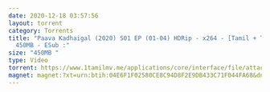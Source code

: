 ```yaml
---
date: 2020-12-18 03:57:56
layout: torrent
category: Torrents
title: "Paava Kadhaigal (2020) S01 EP (01-04) HDRip - x264 - [Tamil + Telugu] -
  450MB - ESub :"
size: "450MB "
type: Video
torrent: https://www.1tamilmv.me/applications/core/interface/file/attachment.php?id=70302
magnet: magnet:?xt=urn:btih:04E6F1F02580CE8C94D8F2E9DB433C71F044FA68&dn=www.1TamilMV.me%20-%20Paava%20Kadhaigal%20S01%20EP%2801-04%29%20-%20HDRip%20%5bTamil%20%2b%20Telugu%5d%20450MB%20ESub&tr=udp%3a%2f%2ftracker.openbittorrent.com%3a1337%2fannounce&tr=udp%3a%2f%2ftracker.opentrackr.org%3a1337%2fannounce&tr=udp%3a%2f%2ftracker.opentrackr.org%3a1337%2fannounce&tr=udp%3a%2f%2ftracker.leechers-paradise.org%3a6969%2fannounce&tr=udp%3a%2f%2f9.rarbg.to%3a2950%2fannounce&tr=udp%3a%2f%2f9.rarbg.me%3a2840%2fannounce&tr=udp%3a%2f%2fp4p.arenabg.com%3a1337%2fannounce&tr=udp%3a%2f%2fexodus.desync.com%3a6969%2fannounce&tr=udp%3a%2f%2ftracker.cyberia.is%3a6969%2fannounce&tr=udp%3a%2f%2fopen.stealth.si%3a80%2fannounce&tr=udp%3a%2f%2ftracker.tiny-vps.com%3a6969%2fannounce&tr=udp%3a%2f%2fretracker.lanta-net.ru%3a2710%2fannounce&tr=udp%3a%2f%2ftracker.torrent.eu.org%3a451%2fannounce&tr=udp%3a%2f%2ftracker3.itzmx.com%3a6961%2fannounce&tr=http%3a%2f%2ftracker1.itzmx.com%3a8080%2fannounce&tr=udp%3a%2f%2ftracker.moeking.me%3a6969%2fannounce&tr=udp%3a%2f%2fipv4.tracker.harry.lu%3a80%2fannounce&tr=udp%3a%2f%2fbt2.archive.org%3a6969%2fannounce&tr=udp%3a%2f%2fbt1.archive.org%3a6969%2fannounce
---
```

